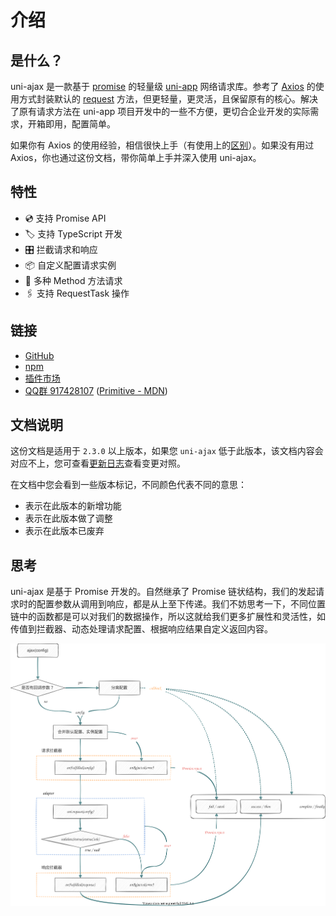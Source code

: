 # 介绍

## 是什么？

uni-ajax 是一款基于 [promise](https://javascript.info/promise-basics) 的轻量级 [uni-app](https://uniapp.dcloud.io/) 网络请求库。参考了 [Axios](https://github.com/axios/axios) 的使用方式封装默认的 [request](https://uniapp.dcloud.io/api/request/request) 方法，但更轻量，更灵活，且保留原有的核心。解决了原有请求方法在 uni-app 项目开发中的一些不方便，更切合企业开发的实际需求，开箱即用，配置简单。

如果你有 Axios 的使用经验，相信很快上手（有使用上的[区别](/guide/question#与-axios-的使用区别)）。如果没有用过 Axios，你也通过这份文档，带你简单上手并深入使用 uni-ajax。

## 特性

- 💿 支持 Promise API
- 🏷 支持 TypeScript 开发
- 🎛 拦截请求和响应
- 📦 自定义配置请求实例
- 📡 多种 Method 方法请求
- 🖇 支持 RequestTask 操作

## 链接

- [GitHub](https://github.com/ponjs/uni-ajax)
- [npm](https://www.npmjs.com/package/uni-ajax)
- [插件市场](https://ext.dcloud.net.cn/plugin?id=2351)
- [QQ群 917428107](https://qm.qq.com/cgi-bin/qm/qr?k=a0NaOxj875pQzpGh0MEx5jJPZnKAw_IM&jump_from=webapi) ([Primitive - MDN](https://developer.mozilla.org/zh-CN/docs/Glossary/Primitive))

## 文档说明

这份文档是适用于 `2.3.0` 以上版本，如果您 `uni-ajax` 低于此版本，该文档内容会对应不上，您可查看[更新日志](https://ext.dcloud.net.cn/plugin?id=2351&update_log)查看变更对照。

在文档中您会看到一些版本标记，不同颜色代表不同的意思：

- <Badge type="tip" text="新增" /> 表示在此版本的新增功能
- <Badge type="warning" text="调整" /> 表示在此版本做了调整
- <Badge type="danger" text="废弃" /> 表示在此版本已废弃

## 思考

uni-ajax 是基于 Promise 开发的。自然继承了 Promise 链状结构，我们的发起请求时的配置参数从调用到响应，都是从上至下传递。我们不妨思考一下，不同位置链中的函数都是可以对我们的数据操作，所以这就给我们更多扩展性和灵活性，如传值到拦截器、动态处理请求配置、根据响应结果自定义返回内容。

<img src="./schematic.svg" width="768px" />
